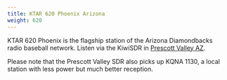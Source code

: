 ```yaml
---
title: KTAR 620 Phoenix Arizona
weight: 620
---
```

KTAR 620 Phoenix is the flagship station of the Arizona Diamondbacks
radio baseball network. Listen via the KiwiSDR in
[Prescott Valley AZ].

Please note that the Prescott Valley SDR also picks up KQNA 1130,
a local station with less power but much better reception.

[Prescott Valley AZ]:http://24.117.138.93:8073/?f=620.00amz10
